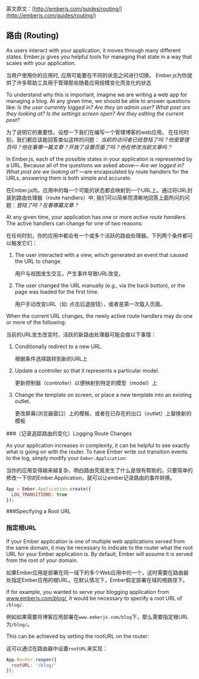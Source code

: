 英文原文：[http://emberjs.com/guides/routing/](http://emberjs.com/guides/routing/)

## 路由 (Routing)

As users interact with your application, it moves through many
different states. Ember.js gives you helpful tools for managing
that state in a way that scales with your application.

当用户使用你的应用时, 应用可能要在不同的状态之间进行切换。
Ember.js为你提供了许多帮助工具用于管理那些随着应用规模变化而变化的状态

To understand why this is important, imagine we are writing a web app
for managing a blog. At any given time, we should be able to answer
questions like: _Is the user currently logged in? Are they an admin
user? What post are they looking at? Is the settings screen open?  Are
they editing the current post?_

为了说明它的重要性，设想一下我们在编写一个管理博客的web应用。
在任何时刻，我们都应该能回答类似这样的问题：
_当前的访问者已经登陆了吗？他是管理员吗？他在看哪一篇文章？开放了设置页面了吗？他在修改当前文章吗？_

In Ember.js, each of the possible states in your application is
represented by a URL. Because all of the questions we asked above—
_Are we logged in?  What post are we looking at?_ —are encapsulated by
route handlers for the URLs, answering them is both simple and accurate.

在Ember.js内，应用中的每一个可能的状态都会映射到一个URL上。通过将URL封装到路由处理器（route
handlers）中, 我们可以简单而清晰地回答上面所问的问题：_登陆了吗？在看哪篇文章？_

At any given time, your application has one or more _active route
handlers_. The active handlers can change for one of two reasons:

在任何时刻，你的应用中都会有一个或多个活跃的路由处理器。下列两个条件都可以触发它们：

1. The user interacted with a view, which generated an event that caused
   the URL to change.

   用户与视图发生交互，产生事件导致URL改变。

2. The user changed the URL manually (e.g., via the back button), or the
   page was loaded for the first time.

   用户手动改变URL（如: 点击后退按钮），或者是第一次载入页面。

When the current URL changes, the newly active route handlers may do one
or more of the following:

当前的URL发生改变时，活跃的新路由处理器可能会做以下事情：

1. Conditionally redirect to a new URL.

   根据条件选择跳转到新的URL上

2. Update a controller so that it represents a particular model.

   更新控制器（controller）以便映射到特定的模型（model）上

3. Change the template on screen, or place a new template into an
   existing outlet.

   更改屏幕(浏览器窗口）上的模板，或者在已存在的出口（outlet）上替换新的模板

###（记录追踪路由的变化）Logging Route Changes

As your application increases in complexity, it can be helpful to see exactly what is going on with the router. To have Ember write out transition events to the log, simply modify your `Ember.Application`:

当你的应用变得越来越复杂，明白路由究竟发生了什么是很有帮助的。只要简单的修改一下你的Ember.Application，就可以让ember记录路由的事件转换。

```javascript
App = Ember.Application.create({
  LOG_TRANSITIONS: true
});
```

###Specifying a Root URL

### 指定根URL

If your Ember application is one of multiple web applications served from the same domain, it may be necessary to indicate to the router what the root URL for your Ember application is. By default, Ember will assume it is served from the root of your domain.

如果Ember应用是部署在同一域下的多个Web应用中的一个，这时需要在路由器处指定Ember应用的根URL。在默认情况下，Ember假定部署在域的根路径下。

If for example, you wanted to serve your blogging application from www.emberjs.com/blog/, it would be necessary to specify a root URL of `/blog/`.

例如如果需要将博客应用部署在`www.emberjs.com/blog`下，那么需要指定根URL为`/blog/`。

This can be achieved by setting the rootURL on the router:

这可以通过在路由器中设置`rootURL`来实现：

```js
App.Router.reopen({
  rootURL: '/blog/'
});
```
